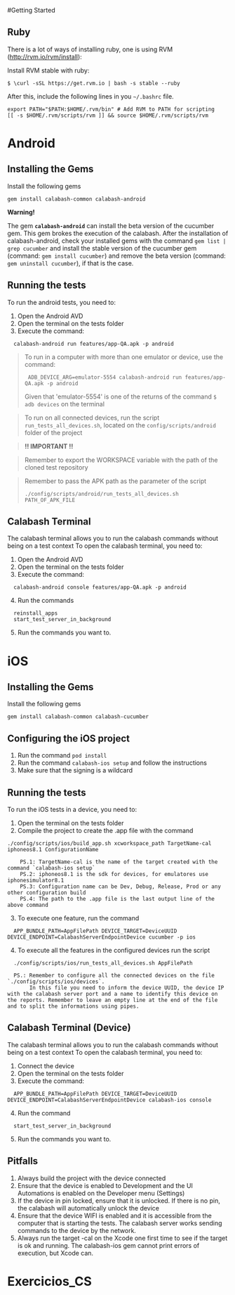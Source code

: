 #Getting Started 

## Ruby
  
  There is a lot of ways of installing ruby, one is using RVM (http://rvm.io/rvm/install):
  
  Install RVM stable with ruby: 

  ```
  $ \curl -sSL https://get.rvm.io | bash -s stable --ruby
  ```
  
  After this, include the following lines in you `~/.bashrc` file.
  
  ```
  export PATH="$PATH:$HOME/.rvm/bin" # Add RVM to PATH for scripting
  [[ -s $HOME/.rvm/scripts/rvm ]] && source $HOME/.rvm/scripts/rvm
  ```

# Android

## Installing the Gems

  Install the following gems

  ```
  gem install calabash-common calabash-android
  ```

  **Warning!**
  
  The gem **`calabash-android`** can install the beta version of the cucumber gem.
  This gem brokes the execution of the calabash. After the installation of calabash-android, check your installed gems with the command `gem list | grep cucumber` and install the stable version of the cucumber gem (command: `gem install cucumber`) and remove the beta version (command: `gem uninstall cucumber`), if that is the case.

## Running the tests
  To run the android tests, you need to:
  
  1. Open the Android AVD
  2. Open the terminal on the tests folder
  3. Execute the command:
  
  ```
    calabash-android run features/app-QA.apk -p android
  ```
  

  > To run in a computer with more than one emulator or device, use the command:
  >
  >```
  >  ADB_DEVICE_ARG=emulator-5554 calabash-android run features/app-QA.apk -p android
  >```
  >
  >Given that 'emulator-5554' is one of the returns of the command `$ adb devices` on the terminal


  > To run on all connected devices, run the script `run_tests_all_devices.sh`, located on the `config/scripts/android` folder of the project

  > **!! IMPORTANT !!** 

  > Remember to export the WORKSPACE variable with the path of the cloned test repository
  
  > Remember to pass the APK path as the parameter of the script
  > 
  > ```
  > ./config/scripts/android/run_tests_all_devices.sh PATH_OF_APK_FILE
  >```


## Calabash Terminal

The calabash terminal allows you to run the calabash commands without being on a test context
To open the calabash terminal, you need to:

  1. Open the Android AVD
  2. Open the terminal on the tests folder
  3. Execute the command:
  
  ```
    calabash-android console features/app-QA.apk -p android
  ```
  
  4. Run the commands
  
  ```
    reinstall_apps
    start_test_server_in_background
  ```
  
  5. Run the commands you want to.

# iOS

## Installing the Gems

  Install the following gems

  ```
  gem install calabash-common calabash-cucumber
  ```
  
## Configuring the iOS project

  1. Run the command `pod install`
  2. Run the command `calabash-ios setup` and follow the instructions
  3. Make sure that the signing is a wildcard


## Running the tests
  To run the iOS tests in a device, you need to:
  
  1. Open the terminal on the tests folder
  2. Compile the project to create the .app file with the command 
  
  ```
  ./config/scripts/ios/build_app.sh xcworkspace_path TargetName-cal iphoneos8.1 ConfigurationName
  ```
  
        PS.1: TargetName-cal is the name of the target created with the command `calabash-ios setup`
        PS.2: iphoneos8.1 is the sdk for devices, for emulatores use iphonesimulator8.1
        PS.3: Configuration name can be Dev, Debug, Release, Prod or any other configuration build
        PS.4: The path to the .app file is the last output line of the above command

  3. To execute one feature, run the command
  
  ```
    APP_BUNDLE_PATH=AppFilePath DEVICE_TARGET=DeviceUUID DEVICE_ENDPOINT=CalabashServerEndpointDevice cucumber -p ios
  ```
  
  4. To execute all the features in the configured devices run the script
  
  ```
    ./config/scripts/ios/run_tests_all_devices.sh AppFilePath
  ```
  
      PS.: Remember to configure all the connected devices on the file `./config/scripts/ios/devices`.
           In this file you need to inform the device UUID, the device IP with the calabash server port and a name to identify this device on the reports. Remember to leave an empty line at the end of the file and to split the informations using pipes.

## Calabash Terminal (Device)

The calabash terminal allows you to run the calabash commands without being on a test context
To open the calabash terminal, you need to:

  1. Connect the device
  2. Open the terminal on the tests folder
  3. Execute the command:
  
  ```
    APP_BUNDLE_PATH=AppFilePath DEVICE_TARGET=DeviceUUID DEVICE_ENDPOINT=CalabashServerEndpointDevice calabash-ios console
  ```
  
  4. Run the command
  
  ```
    start_test_server_in_background
  ```
  
  5. Run the commands you want to.

## Pitfalls

  1. Always build the project with the device connected
  2. Ensure that the device is enabled to Development and the UI Automations is enabled on the Developer menu (Settings)
  3. If the device in pin locked, ensure that it is unlocked. If there is no pin, the calabash will automatically unlock the device
  4. Ensure that the device WIFI is enabled and it is accessible from the computer that is starting the tests. The calabash server works sending commands to the device by the network.
  5. Always run the target -cal on the Xcode one first time to see if the target is ok and running. The calabash-ios gem cannot print errors of execution, but Xcode can.
# Exercicios_CS
